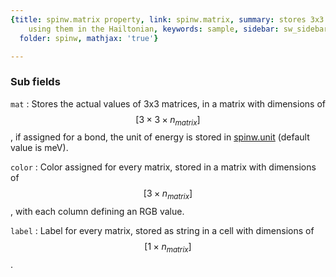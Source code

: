 ```yaml
---
{title: spinw.matrix property, link: spinw.matrix, summary: stores 3x3 matrices for
    using them in the Hailtonian, keywords: sample, sidebar: sw_sidebar, permalink: spinw_matrix.html,
  folder: spinw, mathjax: 'true'}

---
```

 
### Sub fields
 
`mat`
: Stores the actual values of 3x3 matrices, in a matrix with
dimensions of $$[3\times 3\times n_{matrix}]$$, if assigned for a 
bond, the unit of energy is stored in [spinw.unit](spinw_unit.html) (default value 
is meV).
 
`color`
: Color assigned for every matrix, stored in a
  matrix with dimensions of $$[3\times n_{matrix}]$$, with each
  column defining an RGB value.
 
`label`
: Label for every matrix, stored as string in a cell with
  dimensions of $$[1\times n_{matrix}]$$.
 

